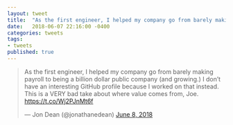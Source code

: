```yaml
---
layout: tweet
title:  "As the first engineer, I helped my company go from barely making payroll to being a billion dollar public company (and growing.) I don’t have an interesting GitHub profile because I worked on that instead. This is a VERY bad take about where value comes from, Joe."
date:   2018-06-07 22:16:00 -0400
categories: tweets
tags:
- tweets
published: true
---
```

<blockquote class="twitter-tweet" data-lang="en"><p lang="en" dir="ltr">As the first engineer, I helped my company go from barely making payroll to being a billion dollar public company (and growing.) I don’t have an interesting GitHub profile because I worked on that instead. This is a VERY bad take about where value comes from, Joe. <a href="https://t.co/Wj2PJnMt6f">https://t.co/Wj2PJnMt6f</a></p>&mdash; Jon Dean (@jonathanedean) <a href="https://twitter.com/jonathanedean/status/1004910066884141058?ref_src=twsrc%5Etfw">June 8, 2018</a></blockquote>
<script async src="https://platform.twitter.com/widgets.js" charset="utf-8"></script>
